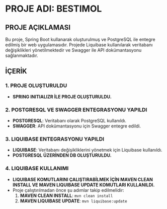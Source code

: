 # PROJE ADI: BESTIMOL

## PROJE AÇIKLAMASI
Bu proje, Spring Boot kullanarak oluşturulmuş ve PostgreSQL ile entegre edilmiş bir web uygulamasıdır. Projede Liquibase kullanılarak veritabanı değişiklikleri yönetilmektedir ve Swagger ile API dokümantasyonu sağlanmaktadır.

## İÇERİK

### 1. PROJE OLUŞTURULDU
- **SPRING INITIALIZR İLE PROJE OLUŞTURULDU.**

### 2. POSTGRESQL VE SWAGGER ENTEGRASYONU YAPILDI
- **POSTGRESQL**: Veritabanı olarak PostgreSQL kullanıldı.
- **SWAGGER**: API dokümantasyonu için Swagger entegre edildi.

### 3. LIQUIBASE ENTEGRASYONU YAPILDI
- **LIQUIBASE**: Veritabanı değişikliklerini yönetmek için Liquibase kullanıldı.
- **POSTGRESQL ÜZERİNDEN DB OLUŞTURULDU.**

### 4. LIQUIBASE KULLANIMI
- **LIQUIBASE KOMUTLARINI ÇALIŞTIRABİLMEK İÇİN MAVEN CLEAN INSTALL VE MAVEN LIQUIBASE UPDATE KOMUTLARI KULLANILDI.**
- Proje çalıştırılmadan önce şu adımlar takip edilmelidir:
    1. **MAVEN CLEAN INSTALL**: `mvn clean install`
    2. **MAVEN LIQUIBASE UPDATE**: `mvn liquibase:update`
